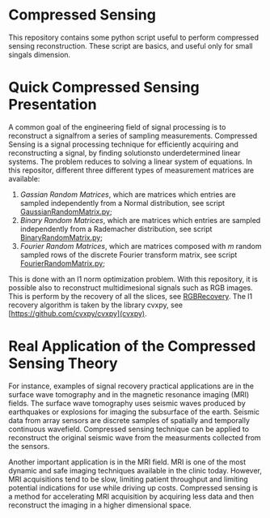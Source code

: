 # Compressed Sensing
This repository contains some python script useful to perform compressed sensing reconstruction. These script are basics, and useful only for small singals dimension.

# Quick Compressed Sensing Presentation  
A common goal of the engineering field of signal processing is to reconstruct a signalfrom a series of sampling measurements.  Compressed Sensing is a signal processing technique for efficiently acquiring and reconstructing a signal, by finding solutionsto underdetermined linear systems. The problem reduces to solving a linear system of equations. In this repositor, different three different types of measurement matrices are available: 
1. *Gassian Random Matrices*, which are matrices which entries are sampled independently from a Normal distribution, see script [GaussianRandomMatrix.py](utils/MeasurementsConstruction/GaussianRandomMatrix/GaussianRandomMatrix.py);
2. *Binary Random Matrices*, which are matrices which entries are sampled independently from a Rademacher distribution, see script [BinaryRandomMatrix.py](utils/MeasurementsConstruction/BinaryRandomMatrix/BinaryRandomMatrix.py);
3. *Fourier Random Matrices*, which are matrices composed with $m$ random sampled rows of the discrete Fourier transform matrix, see script [FourierRandomMatrix.py](utils/MeasurementsConstruction/FourierRandomMatrix/FourierRandomMatrix.py);


This is done with an l1 norm optimization problem. With this repository, it is possible also to reconstruct multidimesional signals such as RGB images. This is perform by the recovery of all the slices, see [RGBRecovery](RGBRecovery). The l1 recovery algorithm is taken by the library cvxpy, see  [https://github.com/cvxpy/cvxpy](cvxpy). 

# Real Application of the Compressed Sensing Theory
For instance, examples of signal recovery practical applications are in the surface wave tomography and in the magnetic resonance imaging (MRI) fields. The surface wave tomography uses seismic waves produced by earthquakes or explosions for imaging the subsurface of the earth. Seismic data from array sensors are discrete samples of spatially and temporally continuous wavefield. Compressed sensing technique can be applied to reconstruct the original seismic wave from the measurments collected from the sensors. 

Another important application is in the MRI field. MRI is one of the most dynamic and safe imaging techniques available in the clinic today. However, MRI acquisitions tend to be slow, limiting patient throughput and limiting potential indications for use while driving up costs. Compressed sensing is a method for accelerating MRI acquisition by acquiring less data and then reconstruct the imaging in a higher dimensional space.